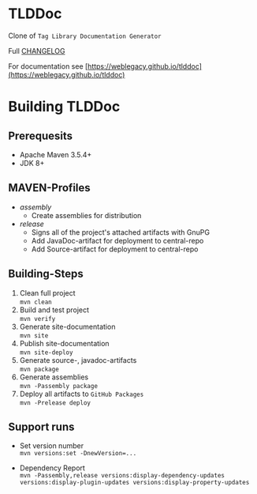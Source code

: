# TLDDoc

Clone of `Tag Library Documentation Generator`

Full [CHANGELOG](CHANGELOG.md)

For documentation see [https://weblegacy.github.io/tlddoc](https://weblegacy.github.io/tlddoc)

# Building TLDDoc

## Prerequesits

* Apache Maven 3.5.4\+
* JDK 8\+

## MAVEN-Profiles

* *assembly*
  * Create assemblies for distribution
* *release*
  * Signs all of the project's attached artifacts with GnuPG
  * Add JavaDoc-artifact for deployment to central-repo
  * Add Source-artifact for deployment to central-repo

## Building-Steps

1. Clean full project  
    `mvn clean`
2. Build and test project  
    `mvn verify`
3. Generate site-documentation  
    `mvn site`
4. Publish site-documentation  
    `mvn site-deploy`
5. Generate source-, javadoc-artifacts  
    `mvn package`
6. Generate assemblies  
    `mvn -Passembly package`
7. Deploy all artifacts to `GitHub Packages`  
    `mvn -Prelease deploy`

## Support runs

* Set version number  
    `mvn versions:set -DnewVersion=...`

* Dependency Report  
    `mvn -Passembly,release versions:display-dependency-updates versions:display-plugin-updates versions:display-property-updates`